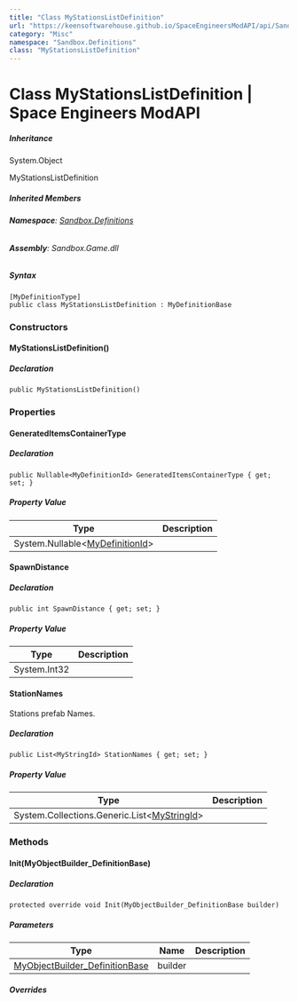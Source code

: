 ```yaml
---
title: "Class MyStationsListDefinition"
url: "https://keensoftwarehouse.github.io/SpaceEngineersModAPI/api/Sandbox.Definitions.MyStationsListDefinition.html"
category: "Misc"
namespace: "Sandbox.Definitions"
class: "MyStationsListDefinition"
---
```


# Class MyStationsListDefinition | Space Engineers ModAPI

##### Inheritance

System.Object

MyStationsListDefinition

##### Inherited Members

###### **Namespace**: [Sandbox.Definitions](https://keensoftwarehouse.github.io/SpaceEngineersModAPI/api/Sandbox.Definitions.html)

###### **Assembly**: Sandbox.Game.dll

##### Syntax

```
[MyDefinitionType]
public class MyStationsListDefinition : MyDefinitionBase
```

### Constructors

#### MyStationsListDefinition()

##### Declaration

```
public MyStationsListDefinition()
```

### Properties

#### GeneratedItemsContainerType

##### Declaration

```
public Nullable<MyDefinitionId> GeneratedItemsContainerType { get; set; }
```

##### Property Value

| Type | Description |
| --- | --- |
| System.Nullable<[MyDefinitionId](https://keensoftwarehouse.github.io/SpaceEngineersModAPI/api/VRage.Game.MyDefinitionId.html)\> |     |

#### SpawnDistance

##### Declaration

```
public int SpawnDistance { get; set; }
```

##### Property Value

| Type | Description |
| --- | --- |
| System.Int32 |     |

#### StationNames

Stations prefab Names.

##### Declaration

```
public List<MyStringId> StationNames { get; set; }
```

##### Property Value

| Type | Description |
| --- | --- |
| System.Collections.Generic.List<[MyStringId](https://keensoftwarehouse.github.io/SpaceEngineersModAPI/api/VRage.Utils.MyStringId.html)\> |     |

### Methods

#### Init(MyObjectBuilder\_DefinitionBase)

##### Declaration

```
protected override void Init(MyObjectBuilder_DefinitionBase builder)
```

##### Parameters

| Type | Name | Description |
| --- | --- | --- |
| [MyObjectBuilder\_DefinitionBase](https://keensoftwarehouse.github.io/SpaceEngineersModAPI/api/VRage.Game.MyObjectBuilder_DefinitionBase.html) | builder |     |

##### Overrides